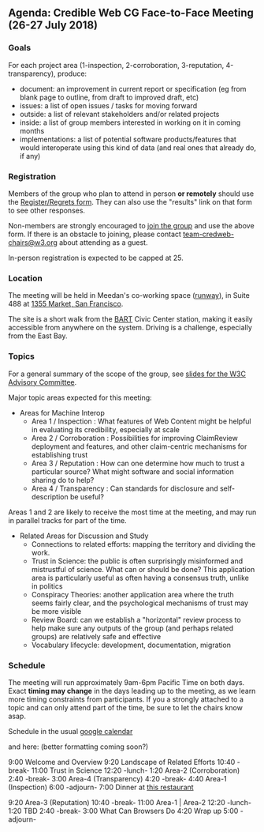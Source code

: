 ## Agenda: Credible Web CG Face-to-Face Meeting (26-27 July 2018)

### Goals

For each project area (1-inspection, 2-corroboration, 3-reputation, 4-transparency), produce:
* document: an improvement in current report or specification (eg from blank page to outline, from draft to improved draft, etc)
* issues: a list of open issues / tasks for moving forward
* outside: a list of relevant stakeholders and/or related projects
* inside: a list of group members interested in working on it in coming months
* implementations: a list of potential software products/features that would interoperate using this kind of data (and real ones that already do, if any)

### Registration

Members of the group who plan to attend in person **or remotely** should use the [Register/Regrets form](https://www.w3.org/2002/09/wbs/103073/credweb-f2f2/).  They can also use the "results" link on that form to see other responses.

Non-members are strongly encouraged to [join the group](https://www.w3.org/community/wp-login.php?redirect_to=%2Fcommunity%2Fcredibility%2Fjoin) and use the above form.  If there is an obstacle to joining, please contact team-credweb-chairs@w3.org about attending as a guest.

In-person registration is expected to be capped at 25.

### Location

The meeting will be held in Meedan's co-working space ([runway](http://www.runway.is/)), in Suite 488 at [1355 Market, San Francisco](https://www.google.com/maps/place/Market+Square,+1355+Market+St,+San+Francisco,+CA+94103/@37.7768337,-122.4185642,17z/).

The site is a short walk from the [BART](https://www.bart.gov/) Civic Center station, making it easily accessible from anywhere on the system.  Driving is a challenge, especially from the East Bay.

### Topics

For a general summary of the scope of the group, see [slides for the W3C Advisory Committee](http://hawke.org/talk-ac-2018/).

Major topic areas expected for this meeting:

* Areas for Machine Interop
    * Area 1 / Inspection : What features of Web Content might be helpful in evaluating its credibility, especially at scale
    * Area 2 / Corroboration : Possibilities for improving ClaimReview deployment and features, and other claim-centric mechanisms for establishing trust
    * Area 3 / Reputation : How can one determine how much to trust a particular source?  What might software and social information sharing do to help?
    * Area 4 / Transparency : Can standards for disclosure and self-description be useful?

Areas 1 and 2 are likely to receive the most time at the meeting, and may run in parallel tracks for part of the time.

* Related Areas for Discussion and Study
    * Connections to related efforts: mapping the territory and dividing the work.
    * Trust in Science: the public is often surprisingly misinformed and mistrustful of science.  What can or should be done?  This application area is particularly useful as often having a consensus truth, unlike in politics
    * Conspiracy Theories: another application area where the truth seems fairly clear, and the psychological mechanisms of trust may be more visible   
    * Review Board: can we establish a "horizontal" review process to help make sure any outputs of the group (and perhaps related groups) are relatively safe and effective 
    * Vocabulary lifecycle: development, documentation, migration

### Schedule

The meeting will run approximately 9am-6pm Pacific Time on both days.
Exact **timing may change** in the days leading up to the meeting, as
we learn more timing constraints from participants. If you a strongly
attached to a topic and can only attend part of the time, be sure to
let the chairs know asap.

Schedule in the usual [google calendar](https://calendar.google.com/calendar/embed?src=iq5eb1hefes165c7es0krrflno%40group.calendar.google.com)

and here: (better formatting coming soon?)

  9:00 Welcome and Overview
  9:20 Landscape of Related Efforts
 10:40 -break-
 11:00 Trust in Science
 12:20 -lunch-
  1:20 Area-2 (Corroboration)
  2:40 -break-
  3:00 Area-4 (Transparency)
  4:20 -break-
  4:40 Area-1 (Inspection)
   6:00 -adjourn-
  7:00 Dinner at [this restaurant](https://www.yelp.com/biz/lim%C3%B3n-rotisserie-san-francisco-3)

  9:20 Area-3 (Reputation)
 10:40 -break-
 11:00 Area-1 | Area-2
 12:20 -lunch-
  1:20 TBD 
  2:40 -break-
  3:00 What Can Browsers Do
  4:20 Wrap up
  5:00 -adjourn-
